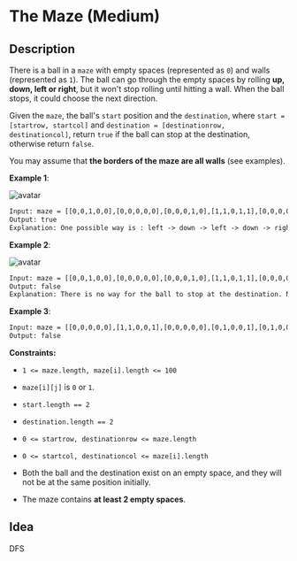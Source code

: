 # The Maze (Medium)
## Description
There is a ball in a `maze` with empty spaces (represented as `0`) and walls (represented as `1`). The ball can go through the empty spaces by rolling **up, down, left or right**, but it won't stop rolling until hitting a wall. When the ball stops, it could choose the next direction.

Given the `maze`, the ball's `start` position and the `destination`, where `start = [startrow, startcol]` and `destination = [destinationrow, destinationcol]`, return `true` if the ball can stop at the destination, otherwise return `false`.

You may assume that **the borders of the maze are all walls** (see examples).



**Example 1**:

![avatar](https://assets.leetcode.com/uploads/2020/09/01/maze1.png)

```html
Input: maze = [[0,0,1,0,0],[0,0,0,0,0],[0,0,0,1,0],[1,1,0,1,1],[0,0,0,0,0]], start = [0,4], destination = [4,4]
Output: true
Explanation: One possible way is : left -> down -> left -> down -> right -> down -> right.
```

**Example 2**:

![avatar](https://assets.leetcode.com/uploads/2020/09/01/maze2.png)

```html
Input: maze = [[0,0,1,0,0],[0,0,0,0,0],[0,0,0,1,0],[1,1,0,1,1],[0,0,0,0,0]], start = [0,4], destination = [3,2]
Output: false
Explanation: There is no way for the ball to stop at the destination. Notice that you can pass through the destination but you cannot stop there.
```

**Example 3**:

```html
Input: maze = [[0,0,0,0,0],[1,1,0,0,1],[0,0,0,0,0],[0,1,0,0,1],[0,1,0,0,0]], start = [4,3], destination = [0,1]
Output: false
```



**Constraints:**

- `1 <= maze.length, maze[i].length <= 100`

- `maze[i][j]` is `0` or `1`.

- `start.length == 2`

- `destination.length == 2`

- `0 <= startrow, destinationrow <= maze.length`

- `0 <= startcol, destinationcol <= maze[i].length`

- Both the ball and the destination exist on an empty space, and they will not be at the same position initially.

- The maze contains **at least 2 empty spaces**.

  

## Idea
DFS